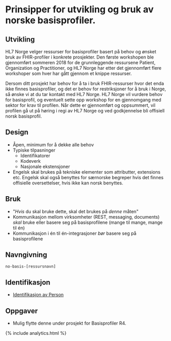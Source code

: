 # Prinsipper for utvikling og bruk av norske basisprofiler.  

## Utvikling

HL7 Norge velger ressurser for basisprofiler basert på behov og ønsket bruk av FHIR-profiler i konkrete prosjekter. Den første workshopen ble gjennomført sommeren 2018 for de grunnleggende ressursene Patient, Organization og Practitioner, og HL7 Norge har etter det gjennomført flere workshoper som hver har gått gjennom et knippe ressurser.

Dersom ditt prosjekt har behov for å ta i bruk FHIR-ressurser hvor det enda ikke finnes basisprofiler, og det er behov for restriksjoner for å bruk i Norge, så ønske vi at du tar kontakt med HL7 Norge. HL7 Norge vil vurdere behov for basisprofil, og eventuelt sette opp workshop for en gjennomgang med sektor for krav til profilen. Når dette er gjennomført og oppsummert, vil profilen gå ut på høring i regi av HL7 Norge og ved godkjennelse bli offisiell norsk basisprofil.

## Design

* Åpen, minimum for å dekke alle behov
* Typiske tilpasninger
  * Identifikatorer
  * Kodeverk
  * Nasjonale ekstensjoner
* Engelsk skal brukes på tekniske elementer som attributter, extensions etc. Engelsk skal også benyttes for særnorske begreper hvis det finnes offisielle oversettelser, hvis ikke kan norsk benyttes. 

## Bruk
* "_Hvis_ du skal bruke dette, skal det brukes på _denne_ måten"
* Kommunikasjon mellom virksomheter (REST, messaging, documents) _skal_ bruke eller basere seg på basisprofilene (mange til mange, mange til én)
* Kommunikasjon i én til én-integrasjoner _bør_ basere seg på basisprofilene

## Navngivning
`no-basis-[ressursnavn]
`
## Identifikasjon
* [Identifikasjon av Person](docs/identifier-person.md)

## Oppgaver

* Mulig flytte denne under prosjekt for Basisprofiler R4.

{% include analytics.html %}
